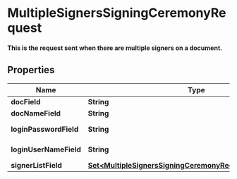 

# MultipleSignersSigningCeremonyRequest

#### This is the request sent when there are multiple signers on a document.

## Properties

Name | Type | Description | Notes
------------ | ------------- | ------------- | -------------
**docField** | **String** |  | 
**docNameField** | **String** |  | 
**loginPasswordField** | **String** | User&#39;s password. | 
**loginUserNameField** | **String** | User&#39;s username. | 
**signerListField** | [**Set&lt;MultipleSignersSigningCeremonyRequestSignerListField&gt;**](MultipleSignersSigningCeremonyRequestSignerListField.md) |  | 



